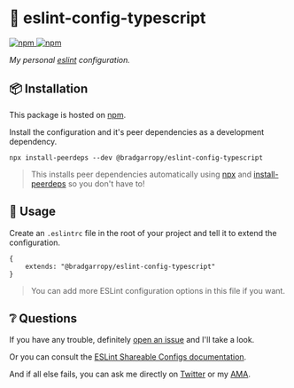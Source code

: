 # 💎 eslint-config-typescript

<a href="https://www.npmjs.com/package/@bradgarropy/eslint-config-typescript">
    <img alt="npm" src="https://img.shields.io/npm/v/@bradgarropy/eslint-config-typescript.svg?color=FB3B49&style=flat-square">
</a>

<a href="https://www.npmjs.com/package/@bradgarropy/eslint-config-typescript">
    <img alt="npm" src="https://img.shields.io/npm/dt/@bradgarropy/eslint-config-typescript?style=flat-square">
</a>

_My personal [eslint][1] configuration._

## 📦 Installation

This package is hosted on [npm][2].

Install the configuration and it's peer dependencies as a development dependency.

```
npx install-peerdeps --dev @bradgarropy/eslint-config-typescript
```

> This installs peer dependencies automatically using [npx][3] and [install-peerdeps][4] so you don't have to!

## 🥑 Usage

Create an `.eslintrc` file in the root of your project and tell it to extend the configuration.

```
{
    extends: "@bradgarropy/eslint-config-typescript"
}
```

> You can add more ESLint configuration options in this file if you want.

## ❔ Questions

If you have any trouble, definitely [open an issue][5] and I'll take a look.

Or you can consult the [ESLint Shareable Configs documentation][6].

And if all else fails, you can ask me directly on [Twitter][7] or my [AMA][8].

[1]: https://eslint.org
[2]: https://www.npmjs.com/package/@bradgarropy/eslint-config-typescript
[3]: https://www.npmjs.com/package/npx
[4]: https://www.npmjs.com/package/install-peerdeps
[5]: https://github.com/bradgarropy/eslint-config-typescript/issues
[6]: https://eslint.org/docs/developer-guide/shareable-configs
[7]: https://twitter.com/bradgarropy
[8]: https://github.com/bradgarropy/ama
